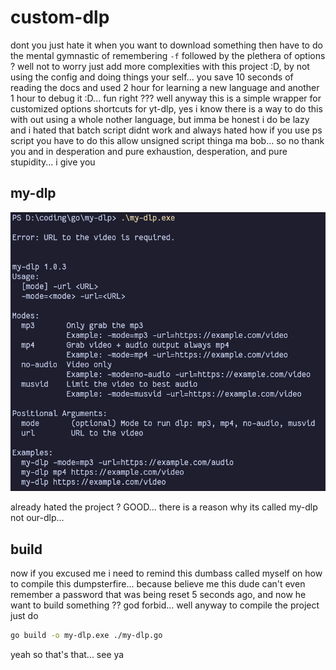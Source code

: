 # custom-dlp

dont you just hate it when you want to download something then have to do the mental gymnastic of remembering `-f` followed by the plethera of options ? well not to worry just add more complexities with this project :D, by not using the config and doing things your self... you save 10 seconds of reading the docs and used 2 hour for learning a new language and another 1 hour to debug it :D... fun right ??? well anyway this is a simple wrapper for customized options shortcuts for yt-dlp, yes i know there is a way to do this with out using a whole nother language, but imma be honest i do be lazy and i hated that batch script didnt work and always hated how if you use ps script you have to do this allow unsigned script thinga ma bob... so no thank you and in desperation and pure exhaustion, desperation, and pure stupidity... i give you

## my-dlp
![alt text](image.png)

already hated the project ? GOOD... there is a reason why its called my-dlp not our-dlp... 

## build

now if you excused me i need to remind this dumbass called myself on how to compile this dumpsterfire... because believe me this dude can't even remember a password that was being reset 5 seconds ago, and now he want to build something ?? god forbid... well anyway to compile the project just do
```bash
go build -o my-dlp.exe ./my-dlp.go
```
yeah so that's that... see ya
